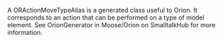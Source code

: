 A ORActionMoveTypeAlias is a generated class useful to Orion. It corresponds to an action that can be performed on a type of model element. See OrionGenerator in Moose/Orion on SmalltalkHub for more information.